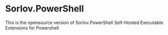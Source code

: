 # Sorlov.PowerShell
This is the opensource version of Sorlov.PowerShell Self-Hosted Executable Extensions for Powershell

